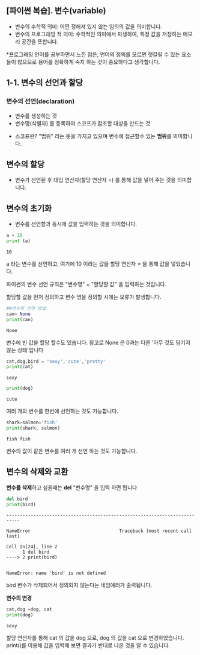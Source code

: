 ## [파이썬 복습]. 변수(variable)
- 변수의 수학적 의미: 어떤 정해져 있지 않는 임의의 값을 의미합니다.
- 변수의 프로그래밍 적 의미: 수학적인 의미에서 파생하여, 특정 값을 저장하는 메모리 공간을 뜻합니다.

*프로그래밍 언어를 공부하면서 느낀 점은, 언어의 정의를 모르면 햇갈릴 수 있는 요소들이 많으므로 용어를 정확하게 숙지 하는 것이 중요하다고 생각합니다.

## 1-1. 변수의 선언과 할당
### 변수의 선언(declaration)
- 변수를 생성하는 것
- 변수명(식별자) 를 등록하여 스코프가 참조할 대상을 만드는 것
* 스코프란? "범위" 라는 뜻을 가지고 있으며 변수에 접근할수 있는 **범위**를 의미합니다. 

## 변수의 할당
- 변수가 선언된 후 대입 연산자(할당 연산자 =) 를 통해 값을 넣어 주는 것을 의미합니다.

## 변수의 초기화
- 변수를 선언함과 동시에 값을 입력하는 것을 의미합니다.


```python
a = 10
print (a)
```

    10
    

a 라는 변수를 선언하고, 여기에 10 이라는 값을 할당 연산자 = 을 통해 값을 넣었습니다. 

파이썬의 변수 선언 규칙은 "변수명" = "할당할 값" 을 입력하는 것입니다. 

할당할 값을 먼저 정의하고 변수 명을 정의할 시에는 오류가 발생합니다. 


```python
##변수의 선언 방법
can= None
print(can)
```

    None
    

 변수에 빈 값을 할당 할수도 있습니다. 참고로 None 은 0과는 다른 '아무 것도 담기지 않는 상태'입니다


```python
cat,dog,bird = "sexy",'cute','pretty'
print(cat)
```

    sexy
    


```python
print(dog)
```

    cute
    

여러 개의 변수를 한번에 선언하는 것도 가능합니다.


```python
shark=salmon='fish'
print(shark, salmon)
```

    fish fish
    

변수의 값이 같은 변수를 여러 개 선언 하는 것도 가능합니다.

## 변수의 삭제와 교환
**변수를 삭제**하고 싶을때는 **del** "변수명" 을 입력 하면 됩니다


```python
del bird
print(bird)
```


    ---------------------------------------------------------------------------

    NameError                                 Traceback (most recent call last)

    Cell In[24], line 2
          1 del bird
    ----> 2 print(bird)
    

    NameError: name 'bird' is not defined


bird 변수가 삭제되어서 정의되지 않는다는 네임에러가 출력됩니다.

**변수의 변경**


```python
cat,dog =dog, cat
print(dog)
```

    sexy
    

할당 연산자를 통해 cat 의 값을 dog 으로, dog 의 값을 cat 으로 변경하였습니다. print()를 이용해 값을 입력해 보면 결과가 반대로 나온 것을 알 수 있습니다.


```python

```
